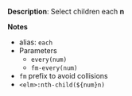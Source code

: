 __Description__: Select children each **n**

__Notes__

+ alias: `each`
+ Parameters
    * `every(num)`
    * `fm-every(num)`
+ `fm` prefix to avoid collisions
+ `<elm>:nth-child(${num}n)`
